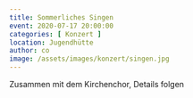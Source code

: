```yaml
---
title: Sommerliches Singen
event: 2020-07-17 20:00:00
categories: [ Konzert ]
location: Jugendhütte
author: co
image: /assets/images/konzert/singen.jpg
---
```

Zusammen mit dem Kirchenchor, Details folgen